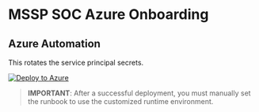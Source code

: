 # MSSP SOC Azure Onboarding

## Azure Automation

This rotates the service principal secrets.

[![Deploy to Azure](https://aka.ms/deploytoazurebutton)](https://portal.azure.com/#create/Microsoft.Template/uri/https%3A%2F%2Fraw.githubusercontent.com%2Fjoelst%2FAzLighthouse%2Fmain%2Fazure-automate%2Fautomation-template.json)

> **IMPORTANT**: After a successful deployment, you must manually set the runbook to use the customized runtime environment.
